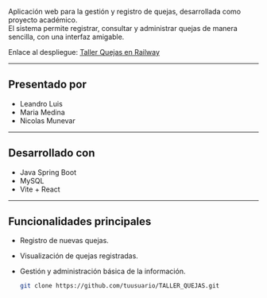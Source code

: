 Aplicación web para la gestión y registro de quejas, desarrollada como proyecto académico.  
El sistema permite registrar, consultar y administrar quejas de manera sencilla, con una interfaz amigable.

Enlace al despliegue: [Taller Quejas en Railway](https://tallerquejas-production.up.railway.app/)

---

## Presentado por
- Leandro Luis  
- Maria Medina  
- Nicolas Munevar  

---

## Desarrollado con
- Java Spring Boot  
- MySQL  
- Vite + React  

---

## Funcionalidades principales
- Registro de nuevas quejas.  
- Visualización de quejas registradas.  
- Gestión y administración básica de la información.  

   ```bash
   git clone https://github.com/tuusuario/TALLER_QUEJAS.git
